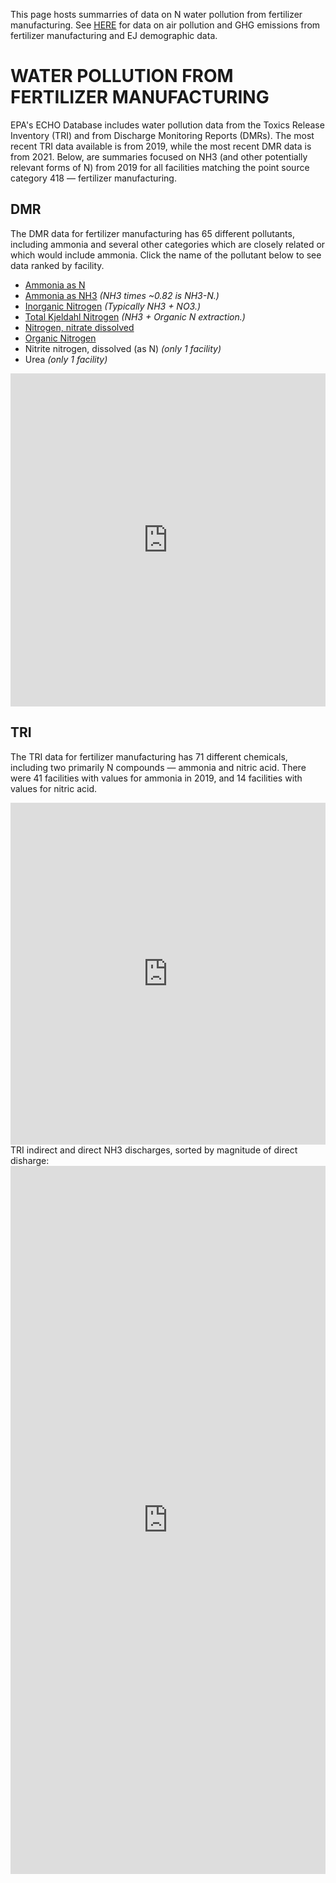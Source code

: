 This page hosts summarries of data on N water pollution from fertilizer manufacturing. See [HERE](https://ejsff.github.io/FERT/) for data on air pollution and GHG emissions from fertilizer manufacturing and EJ demographic data.

# WATER POLLUTION FROM FERTILIZER MANUFACTURING

EPA's ECHO Database includes water pollution data from the Toxics Release Inventory (TRI) and from Discharge Monitoring Reports (DMRs). The most recent TRI data available is from 2019, while the most recent DMR data is from 2021. Below, are summaries focused on NH3 (and other potentially relevant forms of N) from 2019 for all facilities matching the point source category 418 — fertilizer manufacturing.

## DMR
The DMR data for fertilizer manufacturing has 65 different pollutants, including ammonia and several other categories which are closely related or which would include ammonia. Click the name of the pollutant below to see data ranked by facility.
  * [Ammonia as N](https://datawrapper.dwcdn.net/JQxd3/1/)
  * [Ammonia as NH3](https://datawrapper.dwcdn.net/I4j81/2/) <i>(NH3 times ~0.82 is NH3-N.)</i>
  * [Inorganic Nitrogen](https://datawrapper.dwcdn.net/Pq4C0/1/) <i>(Typically NH3 + NO3.)</i>
  * [Total Kjeldahl Nitrogen](https://datawrapper.dwcdn.net/CTPdo/1/) <i>(NH3 + Organic N extraction.)</i>
  * [Nitrogen, nitrate dissolved](https://datawrapper.dwcdn.net/x25k6/1/) 
  * [Organic Nitrogen](https://datawrapper.dwcdn.net/kJATB/1/) 
  * Nitrite nitrogen, dissolved (as N) <i>(only 1 facility)</i>
  * Urea <i>(only 1 facility)</i>
 
<iframe title="2019 DMR Nitrogen Pollution" aria-label="Map" id="datawrapper-chart-Wepun" src="https://datawrapper.dwcdn.net/Wepun/2/" scrolling="no" frameborder="0" style="width: 0; min-width: 100% !important; border: none;" height="533"></iframe><script type="text/javascript">!function(){"use strict";window.addEventListener("message",(function(e){if(void 0!==e.data["datawrapper-height"]){var t=document.querySelectorAll("iframe");for(var a in e.data["datawrapper-height"])for(var r=0;r<t.length;r++){if(t[r].contentWindow===e.source)t[r].style.height=e.data["datawrapper-height"][a]+"px"}}}))}();
</script>
 
<br> 
 
## TRI
 
The TRI data for fertilizer manufacturing has 71 different chemicals, including two primarily N compounds — ammonia and nitric acid. There were 41 facilities with values for ammonia in 2019, and 14 facilities with values for nitric acid.
 
<iframe title="2019 TRI Ammonia" aria-label="Map" id="datawrapper-chart-6oI4T" src="https://datawrapper.dwcdn.net/6oI4T/4/" scrolling="no" frameborder="0" style="width: 0; min-width: 100% !important; border: none;" height="547"></iframe><script type="text/javascript">!function(){"use strict";window.addEventListener("message",(function(e){if(void 0!==e.data["datawrapper-height"]){var t=document.querySelectorAll("iframe");for(var a in e.data["datawrapper-height"])for(var r=0;r<t.length;r++){if(t[r].contentWindow===e.source)t[r].style.height=e.data["datawrapper-height"][a]+"px"}}}))}();
</script>

<br> 
TRI indirect and direct NH3 discharges, sorted by magnitude of direct disharge: 
 
<iframe title="2019 TRI NH3" aria-label="Stacked Bars" id="datawrapper-chart-pppER" src="https://datawrapper.dwcdn.net/pppER/1/" scrolling="no" frameborder="0" style="width: 0; min-width: 100% !important; border: none;" height="1133"></iframe><script type="text/javascript">!function(){"use strict";window.addEventListener("message",(function(e){if(void 0!==e.data["datawrapper-height"]){var t=document.querySelectorAll("iframe");for(var a in e.data["datawrapper-height"])for(var r=0;r<t.length;r++){if(t[r].contentWindow===e.source)t[r].style.height=e.data["datawrapper-height"][a]+"px"}}}))}();
</script>
